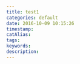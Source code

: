 ```yaml
---
title: test1
categories: default
date: 2016-10-09 10:15:26
timestamp:
catAlias:
tags:
keywords:
description:
---
```

